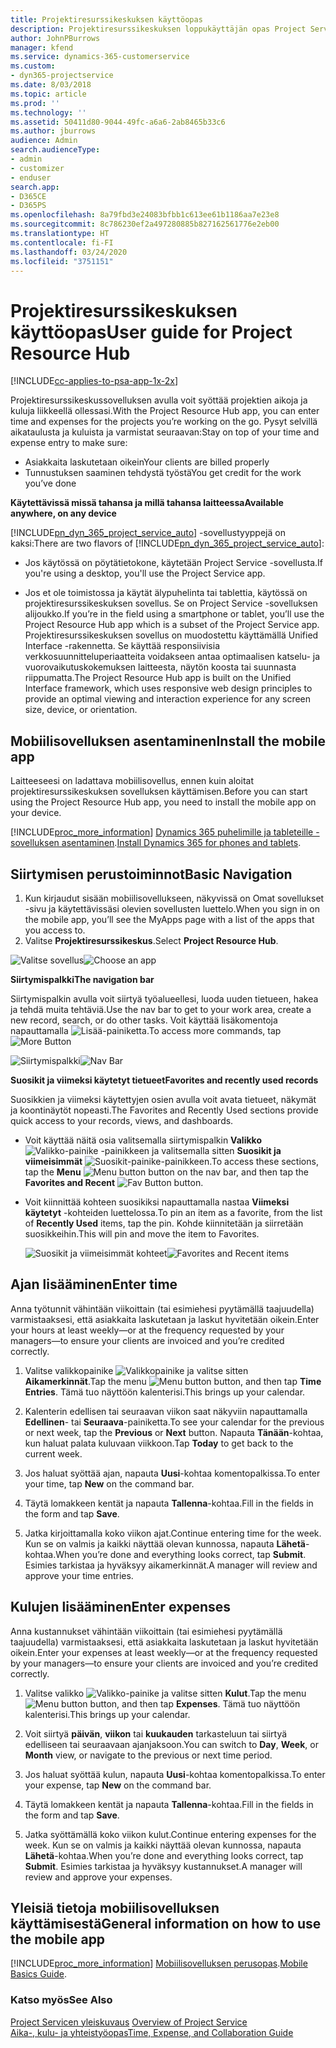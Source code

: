 ```yaml
---
title: Projektiresurssikeskuksen käyttöopas
description: Projektiresurssikeskuksen loppukäyttäjän opas Project Servicessä
author: JohnPBurrows
manager: kfend
ms.service: dynamics-365-customerservice
ms.custom:
- dyn365-projectservice
ms.date: 8/03/2018
ms.topic: article
ms.prod: ''
ms.technology: ''
ms.assetid: 50411d80-9044-49fc-a6a6-2ab8465b33c6
ms.author: jburrows
audience: Admin
search.audienceType:
- admin
- customizer
- enduser
search.app:
- D365CE
- D365PS
ms.openlocfilehash: 8a79fbd3e24083bfbb1c613ee61b1186aa7e23e8
ms.sourcegitcommit: 8c786230ef2a497280885b827162561776e2eb00
ms.translationtype: HT
ms.contentlocale: fi-FI
ms.lasthandoff: 03/24/2020
ms.locfileid: "3751151"
---
```

# <a name="user-guide-for-project-resource-hub"></a><span data-ttu-id="7c9d0-103">Projektiresurssikeskuksen käyttöopas</span><span class="sxs-lookup"><span data-stu-id="7c9d0-103">User guide for Project Resource Hub</span></span>

[!INCLUDE[cc-applies-to-psa-app-1x-2x](../includes/cc-applies-to-psa-app-1x-2x.md)]

<span data-ttu-id="7c9d0-104">Projektiresurssikeskussovelluksen avulla voit syöttää projektien aikoja ja kuluja liikkeellä ollessasi.</span><span class="sxs-lookup"><span data-stu-id="7c9d0-104">With the Project Resource Hub app, you can enter time and expenses for the projects you’re working on the go.</span></span> <span data-ttu-id="7c9d0-105">Pysyt selvillä aikataulusta ja kuluista ja varmistat seuraavan:</span><span class="sxs-lookup"><span data-stu-id="7c9d0-105">Stay on top of your time and expense entry to make sure:</span></span>

- <span data-ttu-id="7c9d0-106">Asiakkaita laskutetaan oikein</span><span class="sxs-lookup"><span data-stu-id="7c9d0-106">Your clients are billed properly</span></span>
- <span data-ttu-id="7c9d0-107">Tunnustuksen saaminen tehdystä työstä</span><span class="sxs-lookup"><span data-stu-id="7c9d0-107">You get credit for the work you’ve done</span></span>

<span data-ttu-id="7c9d0-108">**Käytettävissä missä tahansa ja millä tahansa laitteessa**</span><span class="sxs-lookup"><span data-stu-id="7c9d0-108">**Available anywhere, on any device**</span></span>

<span data-ttu-id="7c9d0-109">[!INCLUDE[pn_dyn_365_project_service_auto](../includes/pn-dyn-365-project-service-auto.md)] -sovellustyyppejä on kaksi:</span><span class="sxs-lookup"><span data-stu-id="7c9d0-109">There are two flavors of [!INCLUDE[pn_dyn_365_project_service_auto](../includes/pn-dyn-365-project-service-auto.md)]:</span></span> 

- <span data-ttu-id="7c9d0-110">Jos käytössä on pöytätietokone, käytetään Project Service -sovellusta.</span><span class="sxs-lookup"><span data-stu-id="7c9d0-110">If you're using a desktop, you'll use the Project Service app.</span></span> 

- <span data-ttu-id="7c9d0-111">Jos et ole toimistossa ja käytät älypuhelinta tai tablettia, käytössä on projektiresurssikeskuksen sovellus. Se on Project Service -sovelluksen alijoukko.</span><span class="sxs-lookup"><span data-stu-id="7c9d0-111">If you’re in the field using a smartphone or tablet, you’ll use the Project Resource Hub app which is a subset of the Project Service  app.</span></span> <span data-ttu-id="7c9d0-112">Projektiresurssikeskuksen sovellus on muodostettu käyttämällä Unified Interface -rakennetta. Se käyttää responsiivisia verkkosuunnitteluperiaatteita voidakseen antaa optimaalisen katselu- ja vuorovaikutuskokemuksen laitteesta, näytön koosta tai suunnasta riippumatta.</span><span class="sxs-lookup"><span data-stu-id="7c9d0-112">The Project Resource Hub app is built on the Unified Interface framework, which uses responsive web design principles to provide an optimal viewing and interaction experience for any screen size, device, or orientation.</span></span> 


## <a name="install-the-mobile-app"></a><span data-ttu-id="7c9d0-113">Mobiilisovelluksen asentaminen</span><span class="sxs-lookup"><span data-stu-id="7c9d0-113">Install the mobile app</span></span>
<span data-ttu-id="7c9d0-114">Laitteeseesi on ladattava mobiilisovellus, ennen kuin aloitat projektiresurssikeskuksen sovelluksen käyttämisen.</span><span class="sxs-lookup"><span data-stu-id="7c9d0-114">Before you can start using the Project Resource Hub app, you need to install the mobile app on your device.</span></span> 

[!INCLUDE[proc_more_information](../includes/proc-more-information.md)] <span data-ttu-id="7c9d0-115">[Dynamics 365 puhelimille ja tableteille -sovelluksen asentaminen](../mobile-app/install-dynamics-365-for-phones-and-tablets.md).</span><span class="sxs-lookup"><span data-stu-id="7c9d0-115">[Install Dynamics 365 for phones and tablets](../mobile-app/install-dynamics-365-for-phones-and-tablets.md).</span></span>

## <a name="basic-navigation"></a><span data-ttu-id="7c9d0-116">Siirtymisen perustoiminnot</span><span class="sxs-lookup"><span data-stu-id="7c9d0-116">Basic Navigation</span></span>
1.  <span data-ttu-id="7c9d0-117">Kun kirjaudut sisään mobiilisovellukseen, näkyvissä on Omat sovellukset -sivu ja käytettävissäsi olevien sovellusten luettelo.</span><span class="sxs-lookup"><span data-stu-id="7c9d0-117">When you sign in on the mobile app, you’ll see the MyApps page with a list of the apps that you access to.</span></span> 
2.  <span data-ttu-id="7c9d0-118">Valitse **Projektiresurssikeskus**.</span><span class="sxs-lookup"><span data-stu-id="7c9d0-118">Select **Project Resource Hub**.</span></span>

<span data-ttu-id="7c9d0-119">![Valitse sovellus](media/chooseApp_1.png "Valitse sovellus")</span><span class="sxs-lookup"><span data-stu-id="7c9d0-119">![Choose an app](media/chooseApp_1.png "Choose an app")</span></span>

<span data-ttu-id="7c9d0-120">**Siirtymispalkki**</span><span class="sxs-lookup"><span data-stu-id="7c9d0-120">**The navigation bar**</span></span>

<span data-ttu-id="7c9d0-121">Siirtymispalkin avulla voit siirtyä työalueellesi, luoda uuden tietueen, hakea ja tehdä muita tehtäviä.</span><span class="sxs-lookup"><span data-stu-id="7c9d0-121">Use the nav bar to get to your work area, create a new record, search, or do other tasks.</span></span> <span data-ttu-id="7c9d0-122">Voit käyttää lisäkomentoja napauttamalla ![Lisää-painiketta](media/MoreButton.png "Lisää-painike").</span><span class="sxs-lookup"><span data-stu-id="7c9d0-122">To access more commands, tap ![More Button](media/MoreButton.png "More Button")</span></span>

<span data-ttu-id="7c9d0-123">![Siirtymispalkki](media/NavBar_2.png "Siirtymispalkki")</span><span class="sxs-lookup"><span data-stu-id="7c9d0-123">![Nav Bar](media/NavBar_2.png "Nav Bar")</span></span>

<span data-ttu-id="7c9d0-124">**Suosikit ja viimeksi käytetyt tietueet**</span><span class="sxs-lookup"><span data-stu-id="7c9d0-124">**Favorites and recently used records**</span></span>

<span data-ttu-id="7c9d0-125">Suosikkien ja viimeksi käytettyjen osien avulla voit avata tietueet, näkymät ja koontinäytöt nopeasti.</span><span class="sxs-lookup"><span data-stu-id="7c9d0-125">The Favorites and Recently Used sections provide quick access to your records, views, and dashboards.</span></span> 

- <span data-ttu-id="7c9d0-126">Voit käyttää näitä osia valitsemalla siirtymispalkin **Valikko** ![Valikko-painike](media/MenuButton.png "Valikkopainike") -painikkeen ja valitsemalla sitten **Suosikit ja viimeisimmät** ![Suosikit-painike](media/FavButton.png "Suosikkipainike")-painikkeen.</span><span class="sxs-lookup"><span data-stu-id="7c9d0-126">To access these sections, tap the **Menu** ![Menu button](media/MenuButton.png "Menu button") button on the nav bar, and then tap the **Favorites and Recent** ![Fav Button](media/FavButton.png "Fav Button") button.</span></span>

- <span data-ttu-id="7c9d0-127">Voit kiinnittää kohteen suosikiksi napauttamalla nastaa **Viimeksi käytetyt** -kohteiden luettelossa.</span><span class="sxs-lookup"><span data-stu-id="7c9d0-127">To pin an item as a favorite, from the list of **Recently Used** items, tap the pin.</span></span> <span data-ttu-id="7c9d0-128">Kohde kiinnitetään ja siirretään suosikkeihin.</span><span class="sxs-lookup"><span data-stu-id="7c9d0-128">This will pin and move the item to Favorites.</span></span>

  <span data-ttu-id="7c9d0-129">![Suosikit ja viimeisimmät kohteet](media/Favs_3.png "Suosikit ja viimeisimmät kohteet")</span><span class="sxs-lookup"><span data-stu-id="7c9d0-129">![Favorites and Recent items](media/Favs_3.png "Favorites and Recent items")</span></span>
 
## <a name="enter-time"></a><span data-ttu-id="7c9d0-130">Ajan lisääminen</span><span class="sxs-lookup"><span data-stu-id="7c9d0-130">Enter time</span></span>
<span data-ttu-id="7c9d0-131">Anna työtunnit vähintään viikoittain (tai esimiehesi pyytämällä taajuudella) varmistaaksesi, että asiakkaita laskutetaan ja laskut hyvitetään oikein.</span><span class="sxs-lookup"><span data-stu-id="7c9d0-131">Enter your hours at least weekly—or at the frequency requested by your managers—to ensure your clients are invoiced and you’re credited correctly.</span></span>

1. <span data-ttu-id="7c9d0-132">Valitse valikkopainike ![Valikkopainike](media/MenuButton.png "Valikkopainike") ja valitse sitten **Aikamerkinnät**.</span><span class="sxs-lookup"><span data-stu-id="7c9d0-132">Tap the menu ![Menu button](media/MenuButton.png "Menu button") button, and then tap **Time Entries**.</span></span> <span data-ttu-id="7c9d0-133">Tämä tuo näyttöön kalenterisi.</span><span class="sxs-lookup"><span data-stu-id="7c9d0-133">This brings up your calendar.</span></span>

2. <span data-ttu-id="7c9d0-134">Kalenterin edellisen tai seuraavan viikon saat näkyviin napauttamalla **Edellinen**- tai **Seuraava**-painiketta.</span><span class="sxs-lookup"><span data-stu-id="7c9d0-134">To see your calendar for the previous or next week, tap the **Previous** or **Next** button.</span></span> <span data-ttu-id="7c9d0-135">Napauta **Tänään**-kohtaa, kun haluat palata kuluvaan viikkoon.</span><span class="sxs-lookup"><span data-stu-id="7c9d0-135">Tap **Today** to get back to the current week.</span></span>

3. <span data-ttu-id="7c9d0-136">Jos haluat syöttää ajan, napauta **Uusi**-kohtaa komentopalkissa.</span><span class="sxs-lookup"><span data-stu-id="7c9d0-136">To enter your time, tap **New** on the command bar.</span></span> 

4. <span data-ttu-id="7c9d0-137">Täytä lomakkeen kentät ja napauta **Tallenna**-kohtaa.</span><span class="sxs-lookup"><span data-stu-id="7c9d0-137">Fill in the fields in the form and tap **Save**.</span></span>

5. <span data-ttu-id="7c9d0-138">Jatka kirjoittamalla koko viikon ajat.</span><span class="sxs-lookup"><span data-stu-id="7c9d0-138">Continue entering time for the week.</span></span> <span data-ttu-id="7c9d0-139">Kun se on valmis ja kaikki näyttää olevan kunnossa, napauta **Lähetä**-kohtaa.</span><span class="sxs-lookup"><span data-stu-id="7c9d0-139">When you’re done and everything looks correct, tap **Submit**.</span></span> <span data-ttu-id="7c9d0-140">Esimies tarkistaa ja hyväksyy aikamerkinnät.</span><span class="sxs-lookup"><span data-stu-id="7c9d0-140">A manager will review and approve your time entries.</span></span>

## <a name="enter-expenses"></a><span data-ttu-id="7c9d0-141">Kulujen lisääminen</span><span class="sxs-lookup"><span data-stu-id="7c9d0-141">Enter expenses</span></span> 
<span data-ttu-id="7c9d0-142">Anna kustannukset vähintään viikoittain (tai esimiehesi pyytämällä taajuudella) varmistaaksesi, että asiakkaita laskutetaan ja laskut hyvitetään oikein.</span><span class="sxs-lookup"><span data-stu-id="7c9d0-142">Enter your expenses at least weekly—or at the frequency requested by your managers—to ensure your clients are invoiced and you’re credited correctly.</span></span>

1. <span data-ttu-id="7c9d0-143">Valitse valikko ![Valikko-painike](media/MenuButton.png "Valikkopainike") ja valitse sitten **Kulut**.</span><span class="sxs-lookup"><span data-stu-id="7c9d0-143">Tap the menu ![Menu button](media/MenuButton.png "Menu button") button, and then tap **Expenses**.</span></span> <span data-ttu-id="7c9d0-144">Tämä tuo näyttöön kalenterisi.</span><span class="sxs-lookup"><span data-stu-id="7c9d0-144">This brings up your calendar.</span></span>

2. <span data-ttu-id="7c9d0-145">Voit siirtyä **päivän**, **viikon** tai **kuukauden** tarkasteluun tai siirtyä edelliseen tai seuraavaan ajanjaksoon.</span><span class="sxs-lookup"><span data-stu-id="7c9d0-145">You can switch to **Day**, **Week**, or **Month** view, or navigate to the previous or next time period.</span></span> 

3. <span data-ttu-id="7c9d0-146">Jos haluat syöttää kulun, napauta **Uusi**-kohtaa komentopalkissa.</span><span class="sxs-lookup"><span data-stu-id="7c9d0-146">To enter your expense, tap **New** on the command bar.</span></span> 

4. <span data-ttu-id="7c9d0-147">Täytä lomakkeen kentät ja napauta **Tallenna**-kohtaa.</span><span class="sxs-lookup"><span data-stu-id="7c9d0-147">Fill in the fields in the form and tap **Save**.</span></span>

5. <span data-ttu-id="7c9d0-148">Jatka syöttämällä koko viikon kulut.</span><span class="sxs-lookup"><span data-stu-id="7c9d0-148">Continue entering expenses for the week.</span></span> <span data-ttu-id="7c9d0-149">Kun se on valmis ja kaikki näyttää olevan kunnossa, napauta **Lähetä**-kohtaa.</span><span class="sxs-lookup"><span data-stu-id="7c9d0-149">When you’re done and everything looks correct, tap **Submit**.</span></span> <span data-ttu-id="7c9d0-150">Esimies tarkistaa ja hyväksyy kustannukset.</span><span class="sxs-lookup"><span data-stu-id="7c9d0-150">A manager will review and approve your expenses.</span></span>

## <a name="general-information-on-how-to-use-the-mobile-app"></a><span data-ttu-id="7c9d0-151">Yleisiä tietoja mobiilisovelluksen käyttämisestä</span><span class="sxs-lookup"><span data-stu-id="7c9d0-151">General information on how to use the mobile app</span></span> 
[!INCLUDE[proc_more_information](../includes/proc-more-information.md)] <span data-ttu-id="7c9d0-152">[Mobiilisovelluksen perusopas](../mobile-app/dynamics-365-phones-tablets-users-guide.md).</span><span class="sxs-lookup"><span data-stu-id="7c9d0-152">[Mobile Basics Guide](../mobile-app/dynamics-365-phones-tablets-users-guide.md).</span></span>

### <a name="see-also"></a><span data-ttu-id="7c9d0-153">Katso myös</span><span class="sxs-lookup"><span data-stu-id="7c9d0-153">See Also</span></span>  
 <span data-ttu-id="7c9d0-154">[Project Servicen yleiskuvaus](../project-service/overview.md) </span><span class="sxs-lookup"><span data-stu-id="7c9d0-154">[Overview of Project Service](../project-service/overview.md) </span></span>  
 [<span data-ttu-id="7c9d0-155">Aika-, kulu- ja yhteistyöopas</span><span class="sxs-lookup"><span data-stu-id="7c9d0-155">Time, Expense, and Collaboration Guide</span></span>](../project-service/time-expense-collaboration-guide.md)   
 
